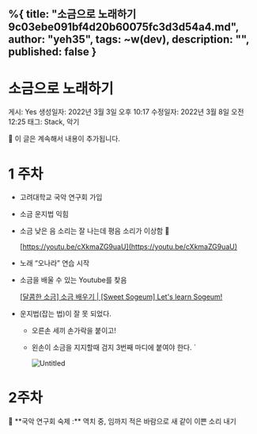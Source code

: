 %{
title: "소금으로 노래하기 9c03ebe091bf4d20b60075fc3d3d54a4.md",
author: "yeh35",
tags: ~w(dev),
description: "",
published: false
}
---
# 소금으로 노래하기

게시: Yes
생성일자: 2022년 3월 3일 오후 10:17
수정일자: 2022년 3월 8일 오전 12:25
태그: Stack, 악기

<aside>
📌 이 글은 계속해서 내용이 추가됩니다.

</aside>

# 1 주차

- 고려대학교 국악 연구회 가입
- 소금 운지법 익힘
- 소금 낮은 음 소리는 잘 나는데 평음 소리가 이상함 🥲
    
    [https://youtu.be/cXkmaZG9uaU](https://youtu.be/cXkmaZG9uaU)
    
- 노래 “오나라” 연습 시작
- 소금을 배울 수 있는 Youtube를 찾음
    
    [[달콤한 소금] 소금 배우기 | [Sweet Sogeum] Let's learn Sogeum!](https://youtube.com/playlist?list=PLvU_aTtr8bzXNQH6d8jcNQbF84E4M9ZdP)
    
- 운지법(잡는 법)이 잘 못 되었다.
    - 오른손 세끼 손가락을 붙이고!
    - 왼손이 소금을 지지할때 검지 3번째 마디에 붙여야 한다. `
        
        ![Untitled](/images/posts/b29eb01d-f7be-4b39-9de1-78de76acca58.png)
        

# 2주차

<aside>
🚀 **국악 연구회 숙제 :** 
역치 중, 임까지 적은 바람으로 새 같이 이쁜 소리 내기

</aside>